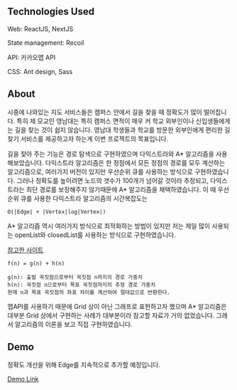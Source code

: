 ## Technologies Used

Web: ReactJS, NextJS

State management: Recoil

API: 카카오맵 API

CSS: Ant design, Sass


## About

시중에 나와있는 지도 서비스들은 캠퍼스 안에서 길을 찾을 때 정확도가 많이 떨어집니다. 특히 제 모교인 영남대는 특히 캠퍼스 면적이 매우 커 학교 외부인이나 신입생들에게는 길을 찾는 것이 쉽지 않습니다. 영남대 학생들과 학교를 방문한 외부인에게 편리한 길찾기 서비스를 제공하고자 하는게 이번 프로젝트의 목표입니다.


길을 찾아 주는 기능은 경로 탐색으로 구현하였으며 다익스트라와 A* 알고리즘을 사용해보았습니다. 다익스트라 알고리즘은 한 정점에서 모든 정점의 경로를 모두 계산하는 알고리즘으로, 여러가지 버전이 있지만 우선순위 큐를 사용하는 방식으로 구현하였습니다. 그러나 정확도를 높이려면 노드의 갯수가 100개가 넘어갈 것이라 추정되고, 다익스트라는 최단 경로를 보장해주지 않기때문에 A* 알고리즘을 채택하였습니다. 이 때 우선순위 큐를 사용한 다익스트라 알고리즘의 시간복잡도는 
```
O(|Edge| + |Vertex|log|Vertex|) 
```


A* 알고리즘 역시 여러가지 방식으로 최적화하는 방법이 있지만 저는 제일 많이 사용되는 openList와 closedList를 사용하는 방식으로 구현하였습니다. 

<a href="http://www.gisdeveloper.co.kr/?p=3897">참고한 사이트</a>

```
f(n) = g(n) + h(n)

g(n): 출발 꼭짓점으로부터 꼭짓점 n까지의 경로 가중치
h(n): 꼭짓점 n으로부터 목표 꼭짓점까지의 추정 경로 가중치
현재 n과 목표 꼭짓점의 좌표 차이를 계산하여 절대값으로 반환한다. 
```


맵API를 사용하기 때문에 Grid 상이 아닌 그래프로 표현하고자 했으며 A* 알고리즘은 대부분 Grid 상에서 구현하는 사례가 대부분이라 참고할 자료가 거의 없었습니다. 그래서 알고리즘의 이론을 보고 직접 구현하였습니다.


## Demo

정확도 개선을 위해 Edge를 지속적으로 추가할 예정입니다.


<a href="https://project-yu-pathfinder-rfmxz4mgf.vercel.app/">Demo Link</a>




## 



